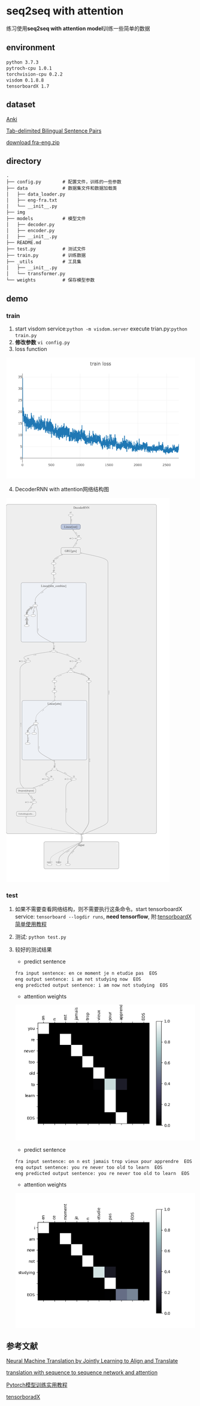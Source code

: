 # seq2seq with attention
练习使用**seq2seq with attention model**训练一些简单的数据

## environment
```
python 3.7.3
pytroch-cpu 1.0.1
torchvision-cpu 0.2.2 
visdom 0.1.8.8
tensorboardX 1.7
```

##  dataset

[Anki](Anki://apps.ankiweb.net/)

[Tab-delimited Bilingual Sentence Pairs](http://www.manythings.org/anki/)

[download fra-eng.zip](http://www.manythings.org/anki/fra-eng.zip)

## directory
```
.
├── config.py        # 配置文件，训练的一些参数
├── data             # 数据集文件和数据加载类
│   ├── data_loader.py
│   ├── eng-fra.txt
│   └── __init__.py
├── img
├── models           # 模型文件
│   ├── decoder.py
│   ├── encoder.py
│   ├── __init__.py
├── README.md
├── test.py          # 测试文件
├── train.py         # 训练数据
├── _utils           # 工具集
│   ├── __init__.py
│   └── transformer.py
└── weights          # 保存模型参数
```

## demo

### train
1. start visdom service:`python -m visdom.server` execute trian.py:`python train.py `
2. **修改参数** `vi config.py `
3. loss function

![loss function](./img/loss.png)

4. DecoderRNN with attention网络结构图

![graph](./img/graph.png)

### test
1. 如果不需要查看网络结构，则不需要执行这条命令。start tensorboardX service: `tensorboard --logdir runs`, **need tensorflow**, 附:[tensorboardX简单使用教程](https://github.com/tensor-yu/PyTorch_Tutorial)
2. 测试: `python test.py`
3. 较好的测试结果
    * predict sentence
    ```
    fra input sentence: en ce moment je n etudie pas  EOS
    eng output sentence: i am not studying now  EOS
    eng predicted output sentence: i am now not studying  EOS
    ```

    * attention weights
    
    ![result_1](./img/result_1.png)

    * predict sentence
    ```
    fra input sentence: on n est jamais trop vieux pour apprendre  EOS
    eng output sentence: you re never too old to learn  EOS
    eng predicted output sentence: you re never too old to learn  EOS
    ```

    * attention weights
    
    ![result_2](./img/result_2.png)

## 参考文献
[Neural Machine Translation by Jointly Learning to Align and Translate](https://arxiv.org/pdf/1409.0473.pdf)

[translation with sequence to sequence network and attention](https://pytorch.org/tutorials/intermediate/seq2seq_translation_tutorial.html)

[Pytorch模型训练实用教程](https://github.com/tensor-yu/PyTorch_Tutorial)

[tensorboradX](https://github.com/lanpa/tensorboardX)

